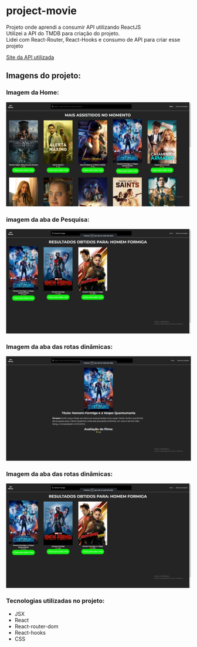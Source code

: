 # project-movie
Projeto onde aprendi a consumir API utilizando ReactJS <br/>
Utilizei a API do TMDB para criação do projeto. <br/>
Lidei com React-Router, React-Hooks e consumo de API para criar esse projeto

[Site da API utilizada](https://developers.themoviedb.org/3/getting-started/introduction)

## Imagens do projeto:

### Imagem da Home:
![Imagem da parte da home do site](image/home.png)

### imagem da aba de Pesquisa:
![Imagem da parte da home do site](image/search.png)

### Imagem da aba das rotas dinâmicas:
![Imagem da parte da home do site](image/rota_dinamica.png)


### Imagem da aba das rotas dinâmicas:
![Imagem da parte da home do site](image/search.png)


### Tecnologias utilizadas no projeto:
* JSX
* React
* React-router-dom
* React-hooks
* CSS